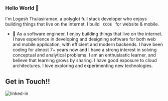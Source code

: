 ### Hello World 👋
I'm Logesh Thulasiraman, a polyglot full stack developer who enjoys building things that live on the internet. I build <code> CODE </code> for website & mobile. 

- 🔭 As a software engineer, I enjoy building things that live on the internet. I have experience in developing and designing software for both web and mobile application, with efficient and modern backends. I have been coding for almost 7+ years now and I have a strong interest in solving conceptual and analytical problems. I am an enthusiastic learner, and believe that learning grows by sharing. I have good exposure to cloud architectures. I love exploring and experimenting new technologies.

## Get in Touch!!

[<img align="left" alt="linked-in" src="https://img.shields.io/badge/linkedin-%230077B5.svg?&style=for-the-badge&logo=linkedin&logoColor=white" />](https://www.linkedin.com/in/logesh-thulasiraman-b1527aa2)
